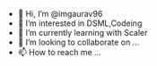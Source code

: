 - 👋 Hi, I’m @imgaurav96
- 👀 I’m interested in DSML,Codeing
- 🌱 I’m currently learning with Scaler
- 💞️ I’m looking to collaborate on ...
- 📫 How to reach me ...

<!---
imgaurav96/imgaurav96 is a ✨ special ✨ repository because its `README.md` (this file) appears on your GitHub profile.
You can click the Preview link to take a look at your changes.
--->
